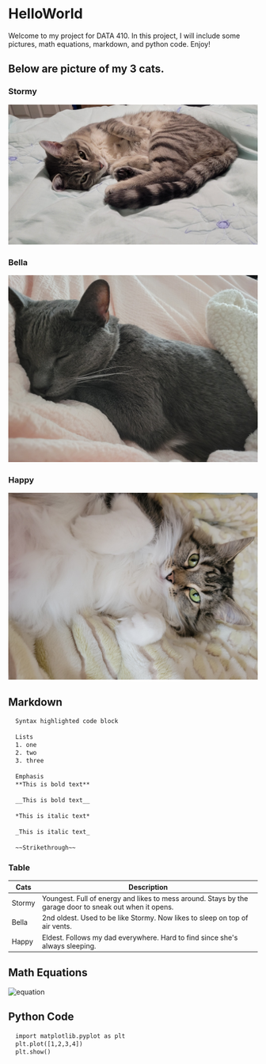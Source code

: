 # HelloWorld

Welcome to my project for DATA 410. In this project, I will include some pictures, math equations, markdown, and python code. Enjoy!

## Below are picture of my 3 cats.

### Stormy
![](stormy.png)
### Bella
![](bella.png)
### Happy
![](happy.png)

## Markdown
```
  Syntax highlighted code block
  
  Lists
  1. one
  2. two
  3. three
  
  Emphasis
  **This is bold text**
  
  __This is bold text__
  
  *This is italic text*
  
  _This is italic text_
  
  ~~Strikethrough~~
```
### Table
  
  | Cats   | Description |
  | ------ | ----------- |
  | Stormy | Youngest. Full of energy and likes to mess around. Stays by the garage door to sneak out when it opens.|
  | Bella  | 2nd oldest. Used to be like Stormy. Now likes to sleep on top of air vents.|
  | Happy  | Eldest. Follows my dad everywhere. Hard to find since she's always sleeping.|
  
## Math Equations

![equation](https://latex.codecogs.com/svg.image?%5Csqrt%7Bcos(3x%5E2)&plus;sin(x%5E%7B5%7D)&plus;%5Cpi%7D)

## Python Code
```
  import matplotlib.pyplot as plt
  plt.plot([1,2,3,4])
  plt.show()
```
